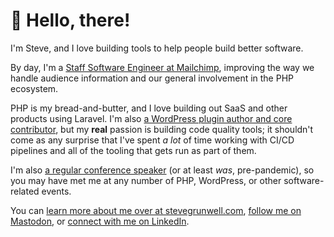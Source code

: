 # :wave: Hello, there!

I'm Steve, and I love building tools to help people build better software.

By day, I'm a [Staff Software Engineer at Mailchimp](https://mailchimp.com), improving the way we handle audience information and our general involvement in the PHP ecosystem.

PHP is my bread-and-butter, and I love building out SaaS and other products using Laravel. I'm also [a WordPress plugin author and core contributor](https://profiles.wordpress.org/stevegrunwell), but my **real** passion is building code quality tools; it shouldn't come as any surprise that I've spent _a lot_ of time working with CI/CD pipelines and all of the tooling that gets run as part of them.

I'm also [a regular conference speaker](https://stevegrunwell.com/speaking) (or at least _was_, pre-pandemic), so you may have met me at any number of PHP, WordPress, or other software-related events.

You can [learn more about me over at stevegrunwell.com](https://stevegrunwell.com), [follow me on Mastodon](https://mastodon.social/@stevegrunwell), or [connect with me on LinkedIn](https://linkedin.com/in/stevegrunwell).
